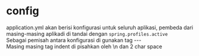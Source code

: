 # config
application.yml akan berisi konfigurasi untuk seluruh aplikasi, pembeda dari masing-masing aplikadi di tandai dengan ```spring.profiles.active```</br>
Sebagai pemisah antara konfigurasi di gunakan tag ---</br>
Masing masing tag indent di pisahkan oleh \n dan 2 char space
